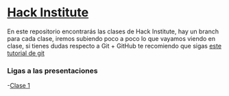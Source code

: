 # [Hack Institute](http://hackinstitute.mx/)

En este repositorio encontrarás las clases de Hack Institute, hay un branch para cada clase, iremos subiendo poco a poco lo que vayamos viendo en clase, si tienes dudas respecto a Git + GitHub te recomiendo que sigas [este tutorial de git](https://try.github.io/levels/1/challenges/1)


### Ligas a las presentaciones 

-[Clase 1](https://docs.google.com/presentation/d/1v_7eDM7EDjgsiihYF9pTnt7itbQ40BjOrX99qm4F-7Q/edit?usp=sharing)
